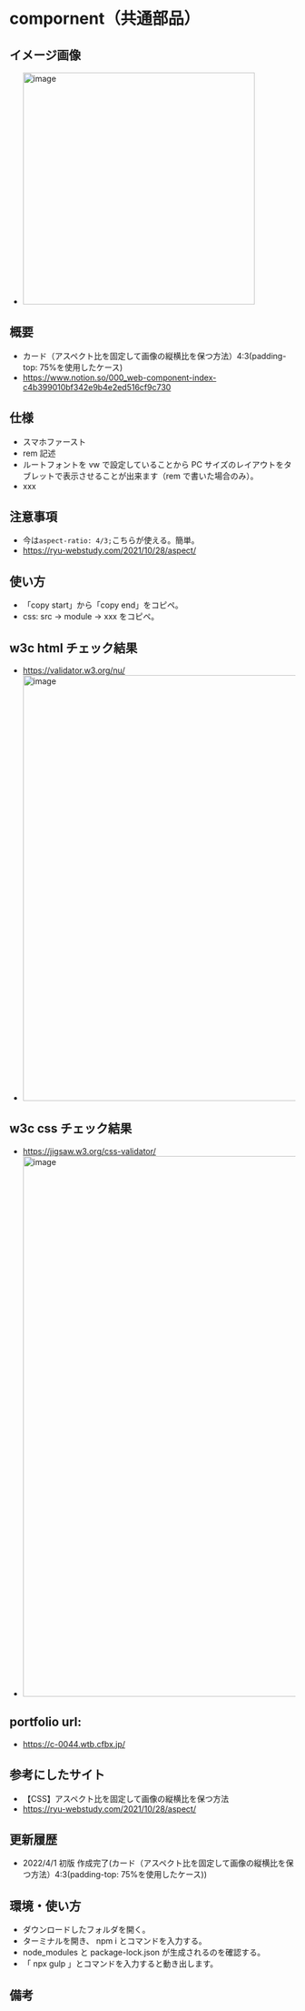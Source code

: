 # compornent（共通部品）

## イメージ画像

- <img width="408" alt="image" src="https://user-images.githubusercontent.com/99580997/161256966-41306db3-0a8c-4e35-8aac-8cbf92a51235.png">


## 概要

- カード（アスペクト比を固定して画像の縦横比を保つ方法）4:3(padding-top: 75%を使用したケース)
- https://www.notion.so/000_web-component-index-c4b399010bf342e9b4e2ed516cf9c730

## 仕様

- スマホファースト
- rem 記述
- ルートフォントを vw で設定していることから PC サイズのレイアウトをタブレットで表示させることが出来ます（rem で書いた場合のみ）。
- xxx

## 注意事項

- 今は`aspect-ratio: 4/3;`こちらが使える。簡単。
- https://ryu-webstudy.com/2021/10/28/aspect/

## 使い方

- 「copy start」から「copy end」をコピペ。
- css: src -> module -> xxx をコピペ。

## w3c html チェック結果

- https://validator.w3.org/nu/
- <img width="749" alt="image" src="https://user-images.githubusercontent.com/99580997/161257024-68947463-6963-431a-b853-343fa65a7377.png">


## w3c css チェック結果

- https://jigsaw.w3.org/css-validator/
- <img width="951" alt="image" src="https://user-images.githubusercontent.com/99580997/161257097-e41dbbe2-5f2b-49f2-a9c7-a5dd54606257.png">


## portfolio url:

- https://c-0044.wtb.cfbx.jp/

## 参考にしたサイト

- 【CSS】アスペクト比を固定して画像の縦横比を保つ方法
- https://ryu-webstudy.com/2021/10/28/aspect/

## 更新履歴

- 2022/4/1 初版 作成完了(カード（アスペクト比を固定して画像の縦横比を保つ方法）4:3(padding-top: 75%を使用したケース))

## 環境・使い方

- ダウンロードしたフォルダを開く。
- ターミナルを開き、 npm i とコマンドを入力する。
- node_modules と package-lock.json が生成されるのを確認する。
- 「 npx gulp 」とコマンドを入力すると動き出します。

## 備考

